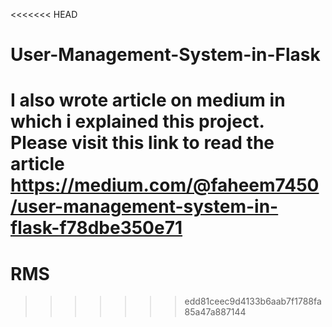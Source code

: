 <<<<<<< HEAD
# User-Management-System-in-Flask
 I also wrote article on medium in which i explained this project.
 Please visit this link to read the article
 https://medium.com/@faheem7450/user-management-system-in-flask-f78dbe350e71
=======
# RMS
>>>>>>> edd81ceec9d4133b6aab7f1788fa85a47a887144
